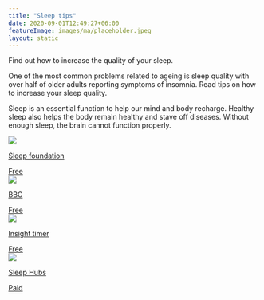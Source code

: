 ```yaml
---
title: "Sleep tips"
date: 2020-09-01T12:49:27+06:00
featureImage: images/ma/placeholder.jpeg
layout: static
---
```


Find out how to increase the quality of your sleep.

One of the most common problems related to ageing is sleep quality with over half of older adults reporting symptoms of insomnia. Read tips on how to increase your sleep quality.

Sleep is an essential function to help our mind and body recharge. Healthy sleep also helps the body remain healthy and stave off diseases. Without enough sleep, the brain cannot function properly.

<a class="ma-link" href="https://www.thensf.org/sleep-tips/"><div class="ma-card ma-card-Health"><div class="ma-icon"><img src ="/images/icon-check.png"/></div><div class="ma-name"><p>Sleep foundation</p></div><div class="ma-paid-text"><span>Free</span></div></div></a><a class="ma-link" href="https://www.bbc.co.uk/sounds/curation/p0bw83p3?partner=uk.co.bbc&origin=share-mobile"><div class="ma-card ma-card-Health"><div class="ma-icon"><img src ="/images/icon-check.png"/></div><div class="ma-name"><p>BBC</p></div><div class="ma-paid-text"><span>Free</span></div></div></a><a class="ma-link" href="https://insighttimer.com/"><div class="ma-card ma-card-Health"><div class="ma-icon"><img src ="/images/icon-check.png"/></div><div class="ma-name"><p>Insight timer</p></div><div class="ma-paid-text"><span>Free</span></div></div></a><a class="ma-link" href="https://www.awin1.com/cread.php?awinmid=18997&awinaffid=1198638&ued=https%3A%2F%2Fsleephubs.com%2F"><div class="ma-card ma-card-Health"><div class="ma-icon"><img src ="/images/icon-pound.png"/></div><div class="ma-name"><p>Sleep Hubs</p></div><div class="ma-paid-text"><span>Paid</span></div></div></a>  

<br/><br/>






